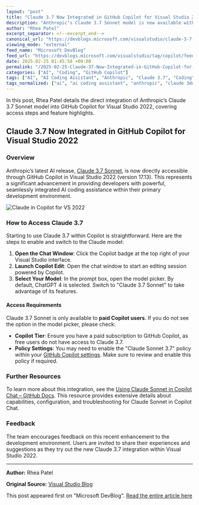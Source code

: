 ```yaml
---
layout: "post"
title: "Claude 3.7 Now Integrated in GitHub Copilot for Visual Studio 2022"
description: "Anthropic’s Claude 3.7 Sonnet model is now available within GitHub Copilot for Visual Studio 2022 (version 17.13). This integration enables paid Copilot users to choose Claude as their AI coding assistant, providing advanced AI assistance directly in their development workflows. Configuration requirements and access steps are detailed."
author: "Rhea Patel"
excerpt_separator: <!--excerpt_end-->
canonical_url: "https://devblogs.microsoft.com/visualstudio/claude-3-7-now-available-in-github-copilot-for-visual-studio/"
viewing_mode: "external"
feed_name: "Microsoft DevBlog"
feed_url: "https://devblogs.microsoft.com/visualstudio/tag/copilot/feed/"
date: 2025-02-25 01:45:58 +00:00
permalink: "/2025-02-25-Claude-37-Now-Integrated-in-GitHub-Copilot-for-Visual-Studio-2022.html"
categories: ["AI", "Coding", "GitHub Copilot"]
tags: ["AI", "AI Coding Assistant", "Anthropic", "Claude 3.7", "Coding", "Copilot", "Copilot Chat", "Copilot Integration", "Developer Tools", "GitHub Copilot", "Model Picker", "News", "Sonnet Model", "VS"]
tags_normalized: ["ai", "ai coding assistant", "anthropic", "claude 3dot7", "coding", "copilot", "copilot chat", "copilot integration", "developer tools", "github copilot", "model picker", "news", "sonnet model", "vs"]
---
```


In this post, Rhea Patel details the direct integration of Anthropic’s Claude 3.7 Sonnet model into GitHub Copilot for Visual Studio 2022, covering access steps and feature highlights.<!--excerpt_end-->

## Claude 3.7 Now Integrated in GitHub Copilot for Visual Studio 2022

### Overview

Anthropic’s latest AI release, [Claude 3.7 Sonnet](https://www.anthropic.com/), is now directly accessible through GitHub Copilot in Visual Studio 2022 (version 17.13). This represents a significant advancement in providing developers with powerful, seamlessly integrated AI coding assistance within their primary development environment.

![Claude in Copilot for VS 2022](https://devblogs.microsoft.com/visualstudio/wp-content/uploads/sites/4/2025/02/image.jpg)

### How to Access Claude 3.7

Starting to use Claude 3.7 within Copilot is straightforward. Here are the steps to enable and switch to the Claude model:

1. **Open the Chat Window**: Click the Copilot badge at the top right of your Visual Studio interface.
2. **Launch Copilot Edit**: Open the chat window to start an editing session powered by Copilot.
3. **Select Your Model**: In the prompt box, open the model picker. By default, ChatGPT 4 is selected. Switch to "Claude 3.7 Sonnet" to take advantage of its features.

#### Access Requirements

Claude 3.7 Sonnet is only available to **paid Copilot users**. If you do not see the option in the model picker, please check:

- **Copilot Tier**: Ensure you have a paid subscription to GitHub Copilot, as free users do not have access to Claude 3.7.
- **Policy Settings**: You may need to enable the "Claude Sonnet 3.7" policy within your [GitHub Copilot settings](https://github.com/settings/copilot). Make sure to review and enable this policy if required.

### Further Resources

To learn more about this integration, see the [Using Claude Sonnet in Copilot Chat – GitHub Docs](https://docs.github.com/en/copilot/using-github-copilot/ai-models/using-claude-sonnet-in-github-copilot#about-claude-sonnet-in-github-copilot-chat). This resource provides extensive details about capabilities, configuration, and troubleshooting for Claude Sonnet in Copilot Chat.

### Feedback

The team encourages feedback on this recent enhancement to the development environment. Users are invited to share their experiences and suggestions as they try out the new Claude 3.7 integration within Visual Studio 2022.

---
**Author:** Rhea Patel

**Original Source:** [Visual Studio Blog](https://devblogs.microsoft.com/visualstudio/claude-3-7-now-available-in-github-copilot-for-visual-studio/)

This post appeared first on "Microsoft DevBlog". [Read the entire article here](https://devblogs.microsoft.com/visualstudio/claude-3-7-now-available-in-github-copilot-for-visual-studio/)
